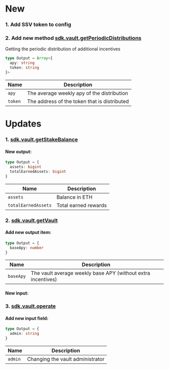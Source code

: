 # New
### 1. Add SSV token to config

### 2. Add new method [sdk.vault.getPeriodicDistributions](https://sdk.stakewise.io/vault/requests/getperiodicdistributions)
Getting the periodic distribution of additional incentives

```ts
type Output = Array<{
  apy: string
  token: string
}>
```

| Name                | Description             |
|---------------------|-------------------------|
| `apy` | The average weekly apy of the distribution |
| `token` | The address of the token that is distributed |

# Updates
### 1. [sdk.vault.getStakeBalance](https://sdk.stakewise.io/vault/requests/getstakebalance)

#### New output:

```ts
type Output = {
  assets: bigint
  totalEarnedAssets: bigint
}

```
| Name                | Description             |
|---------------------|-------------------------|
| `assets`            | Balance in ETH          |
| `totalEarnedAssets` | Total earned rewards    |

### 2. [sdk.vault.getVault](https://sdk.stakewise.io/vault/requests/getvault)

#### Add new output item:

```ts
type Output = {
  baseApy: number
}

```
| Name      | Description                                                  |
|-----------|--------------------------------------------------------------|
| `baseApy` | The vault average weekly base APY (without extra incentives) |

#### New input:

### 3. [sdk.vault.operate](https://sdk.stakewise.io/vault/transactions/operate)

#### Add new input field:

```ts
type Output = {
  admin: string
}

```
| Name      | Description                                                  |
|-----------|--------------------------------------------------------------|
| `admin`   | Changing the vault administrator                             |
